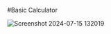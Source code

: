 #Basic Calculator

![Screenshot 2024-07-15 132019](https://github.com/user-attachments/assets/eaa2af3a-5955-4ebc-a9f0-74a84efda1ad)
